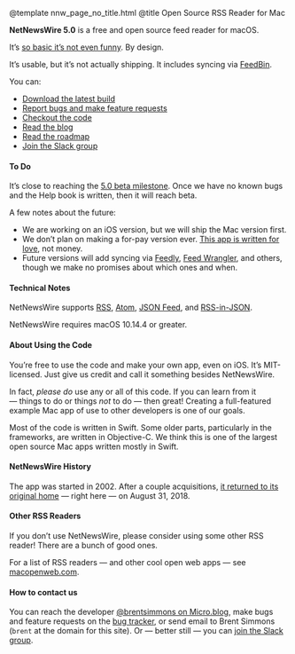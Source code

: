 @template nnw_page_no_title.html
@title Open Source RSS Reader for Mac

<b>NetNewsWire 5.0</b> is a free and open source feed reader for macOS.

It’s [so basic it’s not even funny](http://inessential.com/2018/12/05/so_basic_its_not_even_funny). By design.

It’s usable, but it’s not actually shipping. It includes syncing via [FeedBin](https://feedbin.com/).

You can:

<ul><li><a href="https://ranchero.com/downloads/NetNewsWire-Latest.zip">Download the latest build</a></li>
<li><a href="https://github.com/brentsimmons/NetNewsWire/issues">Report bugs and make feature requests</a></li>
<li><a href="https://github.com/brentsimmons/NetNewsWire">Checkout the code</a></li>
<li><a href="https://nnw.ranchero.com/">Read the blog</a></li>
<li><a href="https://github.com/brentsimmons/NetNewsWire/blob/master/Technotes/Roadmap.md">Read the roadmap</a></li>
<li><a href="https://netnewswire.slack.com/join/shared_invite/enQtNjM4MDA1MjQzMDkzLTNlNjBhOWVhYzdhYjA4ZWFhMzQ1MTUxYjU0NTE5ZGY0YzYwZWJhNjYwNTNmNTg2NjIwYWY4YzhlYzk5NmU3ZTc">Join the Slack group</a></li></ul>

#### To Do

It’s close to reaching the [5.0 beta milestone](https://github.com/brentsimmons/NetNewsWire/milestone/2). Once we have no known bugs and the Help book is written, then it will reach beta.

A few notes about the future:

* We are working on an iOS version, but we will ship the Mac version first.
* We don’t plan on making a for-pay version ever. [This app is written for love](http://inessential.com/2015/06/30/love), not money.
* Future versions will add syncing via [Feedly](https://feedly.com/), [Feed Wrangler](https://feedwrangler.net/), and others, though we make no promises about which ones and when.

#### Technical Notes

NetNewsWire supports <a href="http://cyber.harvard.edu/rss/rss.html">RSS</a>, <a href="https://tools.ietf.org/html/rfc4287">Atom</a>, <a href="https://jsonfeed.org/">JSON Feed</a>, and <a href="https://github.com/scripting/Scripting-News/blob/master/rss-in-json/README.md">RSS-in-JSON</a>.

NetNewsWire requires macOS 10.14.4 or greater.

#### About Using the Code

You’re free to use the code and make your own app, even on iOS. It’s MIT-licensed. Just give us credit and call it something besides NetNewsWire.

In fact, <i>please do</i> use any or all of this code. If you can learn from it — things to do or things *not* to do — then great! Creating a full-featured example Mac app of use to other developers is one of our goals.

Most of the code is written in Swift. Some older parts, particularly in the frameworks, are written in Objective-C. We think this is one of the largest open source Mac apps written mostly in Swift.

#### NetNewsWire History

The app was started in 2002. After a couple acquisitions, [it returned to its original home](http://inessential.com/2018/08/31/netnewswire_comes_home) — right here — on August 31, 2018.

#### Other RSS Readers

If you don’t use NetNewsWire, please consider using some other RSS reader! There are a bunch of good ones.

For a list of RSS readers — and other cool open web apps — see [macopenweb.com](https://macopenweb.com/).

#### How to contact us

You can reach the developer [@brentsimmons on Micro.blog](https://micro.blog/brentsimmons), make bugs and feature requests on the [bug tracker](https://github.com/brentsimmons/NetNewsWire/issues), or send email to Brent Simmons (`brent` at the domain for this site). Or — better still — you can [join the Slack group](https://netnewswire.slack.com/join/shared_invite/enQtNjM4MDA1MjQzMDkzLTNlNjBhOWVhYzdhYjA4ZWFhMzQ1MTUxYjU0NTE5ZGY0YzYwZWJhNjYwNTNmNTg2NjIwYWY4YzhlYzk5NmU3ZTc).